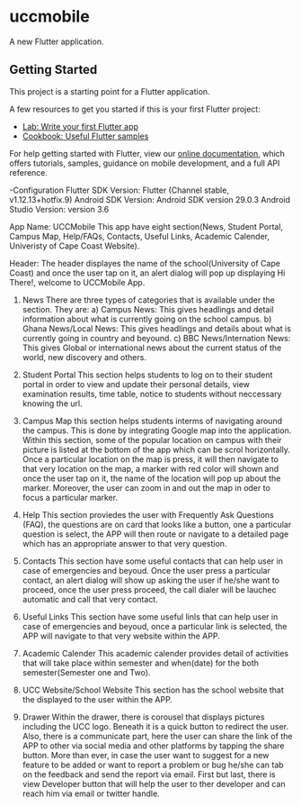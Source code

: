 # uccmobile

A new Flutter application.

## Getting Started

This project is a starting point for a Flutter application.

A few resources to get you started if this is your first Flutter project:

- [Lab: Write your first Flutter app](https://flutter.dev/docs/get-started/codelab)
- [Cookbook: Useful Flutter samples](https://flutter.dev/docs/cookbook)

For help getting started with Flutter, view our
[online documentation](https://flutter.dev/docs), which offers tutorials,
samples, guidance on mobile development, and a full API reference.


-Configuration
Flutter SDK Version: Flutter (Channel stable, v1.12.13+hotfix.9)
Android SDK Version: Android SDK version 29.0.3
Android Studio Version: version 3.6



App Name: UCCMobile
This app have eight section(News, Student Portal, Campus Map, Help/FAQs, Contacts, Useful Links, Academic Calender, Univeristy of Cape Coast Website).

Header:
The header displayes the name of the school(University of Cape Coast) and once the user tap on it, an alert dialog will pop up displaying Hi There!,
welcome to UCCMobile App.
1. News
There are three types of categories that is available under the section. They are:
	a) Campus News: This gives headlings and detail information about what is currently going on the school campus.
	b) Ghana News/Local News: This gives headlings and details about what is currently going in country and beyound.
	c) BBC News/Internation News: This gives Global or international news about the current status of the world, new discovery and others.

2. Student Portal
This section helps students to log on to their student portal in order to view and update their personal details, view examination results, time table,
 notice to students without neccessary knowing the url.

3. Campus Map
this section helps students interms of navigating around the campus. This is done by integrating Google map into the application. Within this section,
some of the popular location on campus with their picture is listed at the bottom of the app which can be scrol horizontally. Once a particular location
 on the map is press, it will then navigate to that very location on the map, a marker with red color will shown and once the user tap on it, the name of
 the location will pop up about the marker. Moreover, the user can zoom in and out the map in oder to focus a particular marker.

4. Help
This section proviedes the user with Frequently Ask Questions (FAQ), the questions are on card that looks like a button, one a particular question is
select, the APP will then route or navigate to a detailed page which has an appropriate answer to that very question.

5. Contacts
This section have some useful contacts that can help user in case of emergencies and beyoud. Once the user press a particular contact, an alert dialog
will show up asking the user if he/she want to proceed, once the user press proceed, the call dialer will be lauchec automatic and call that very contact.

6. Useful Links
This section have some useful linls that can help user in case of emergencies and beyoud, once a particular link is selected, the APP will navigate to
that very website within the APP.

7. Academic Calender
This academic calender provides detail of activities that will take place within semester and when(date) for the both semester(Semester one and Two).

8. UCC Website/School Website
This section has the school website that the displayed to the user within the APP.

9. Drawer
Within the drawer, there is corousel that displays pictures including the UCC logo. Beneath it is a quick button to redirect the user.
Also, there is a communicate part, here the user can share the link of the APP to other via social media and other platforms by tapping the share button.
More than ever, in case the user want to suggest for a new feature to be added or want to report a problem or bug he/she can tab on the feedback and send
the report via email.
First but last, there is view Developer button that will help the user to ther developer and can reach him via email or twitter handle.